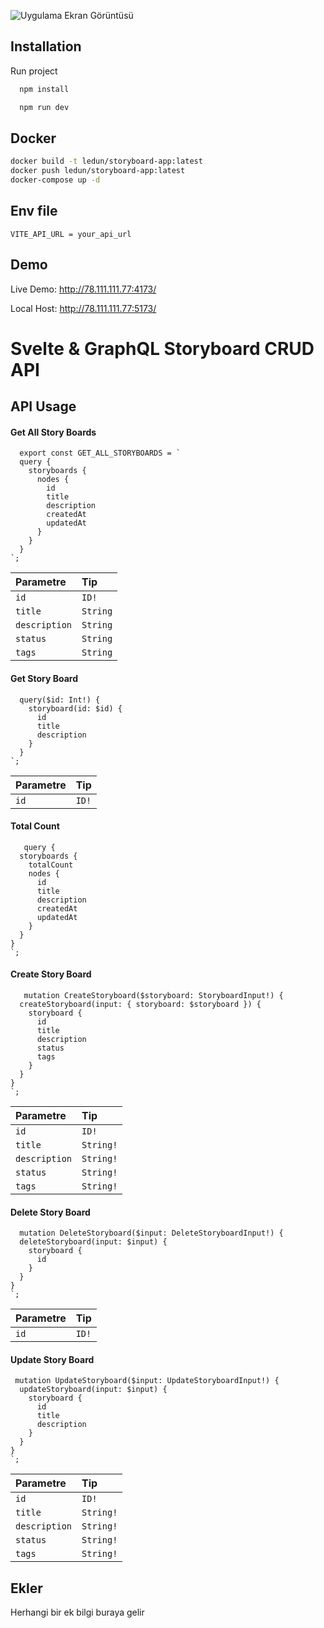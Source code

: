 ![Uygulama Ekran Görüntüsü](https://i.ibb.co/52r9yxJ/og-image-lg.jpg)

  
## Installation

Run project

```bash
  npm install

  npm run dev
```
## Docker

  ```bash
  docker build -t ledun/storyboard-app:latest
  docker push ledun/storyboard-app:latest
  docker-compose up -d
```

## Env file

`VITE_API_URL = your_api_url`


  
## Demo

Live Demo: http://78.111.111.77:4173/

Local Host: http://78.111.111.77:5173/
  
# Svelte & GraphQL Storyboard CRUD API



## API Usage

#### Get All Story Boards

```http
  export const GET_ALL_STORYBOARDS = `
  query {
    storyboards {
      nodes {
        id
        title
        description
        createdAt
        updatedAt
      }
    }
  }
`;
```

| Parametre | Tip     |
| :-------- | :------- |
| `id` | `ID!` 
| `title` | `String` 
| `description` | `String` 
| `status` | `String` 
| `tags` | `String` 

#### Get Story Board

```http
  query($id: Int!) {
    storyboard(id: $id) {
      id
      title
      description
    }
  }
`;
```

| Parametre | Tip     |
| :-------- | :------- |
| `id` | `ID!` |


#### Total Count

```http
   query {
  storyboards {
    totalCount
    nodes {
      id
      title
      description
      createdAt
      updatedAt
    }
  }
}
`;
```

#### Create Story Board

```http
   mutation CreateStoryboard($storyboard: StoryboardInput!) {
  createStoryboard(input: { storyboard: $storyboard }) {
    storyboard {
      id
      title
      description
      status
      tags
    }
  }
}
`;
```

| Parametre | Tip     |
| :-------- | :------- | 
| `id` | `ID!` 
| `title` | `String!` 
| `description` | `String!` 
| `status` | `String!` 
| `tags` | `String!` 


#### Delete Story Board

```http
  mutation DeleteStoryboard($input: DeleteStoryboardInput!) {
  deleteStoryboard(input: $input) {
    storyboard {
      id
    }
  }
}
`;
```

| Parametre | Tip     |
| :-------- | :------- |
| `id` | `ID!` 


  
#### Update Story Board

```http
 mutation UpdateStoryboard($input: UpdateStoryboardInput!) {
  updateStoryboard(input: $input) {
    storyboard {
      id
      title
      description
    }
  }
}
`;
```

| Parametre | Tip     |
| :-------- | :------- | 
| `id` | `ID!`  
| `title` | `String!`  
| `description` | `String!` 
| `status` | `String!` 
| `tags` | `String!` 


## Ekler

Herhangi bir ek bilgi buraya gelir

  
